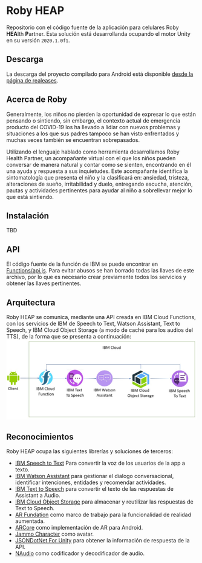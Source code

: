 # Roby HEAP
Repositorio con el código fuente de la aplicación para celulares Roby **HEA**lth **P**artner. Esta solución está desarrollanda ocupando el motor Unity en su versión `2020.1.0f1`.

## Descarga
La descarga del proyecto compilado para Android está disponible [desde la página de realeases](https://github.com/dpalomera/Roby/releases).

## Acerca de Roby
Generalmente, los niños no pierden la oportunidad de expresar lo que están pensando o sintiendo, sin embargo, el contexto actual de emergencia producto del COVID-19 los ha llevado a lidiar con nuevos problemas y situaciones a los que sus padres tampoco se han visto enfrentados y muchas veces también se encuentran sobrepasados. 
 
Utilizando el lenguaje hablado como herramienta desarrollamos Roby Health Partner, un acompañante virtual con el que los niños pueden conversar de manera natural y contar como se sienten, encontrando en él una ayuda y respuesta a sus inquietudes. Este acompañante identifica la sintomatología que presenta el niño y la clasificará en: ansiedad, tristeza, alteraciones de sueño, irritabilidad y duelo, entregando escucha, atención, pautas y actividades pertinentes para ayudar al niño a sobrellevar mejor lo que está sintiendo.

## Instalación
TBD

## API
El código fuente de la función de IBM se puede encontrar en [Functions/api.js](Functions/api.js). Para evitar abusos se han borrado todas las llaves de este archivo, por lo que es necesario crear previamente todos los servicios y obtener las llaves pertinentes.

## Arquitectura
Roby HEAP se comunica, mediante una API creada en IBM Cloud Functions, con los servicios de IBM de Speech to Text, Watson Assistant, Text to Speech, y IBM Cloud Object Storage (a modo de caché para los audios del TTS), de la forma que se presenta a continuación:
![arquitectura](/arquitectura.jpg?raw=true "Arquitectura")


## Reconocimientos
Roby HEAP ocupa las siguientes librerías y soluciones de terceros:
* [IBM Speech to Text](https://www.ibm.com/cl-es/cloud/watson-speech-to-text) Para convertir la voz de los usuarios de la app a texto.
* [IBM Watson Assistant](https://www.ibm.com/cloud/watson-assistant/) para gestionar el dialogo conversacional, identificar intenciones, entidades y recomendar actividades.
* [IBM Text to Speech](https://www.ibm.com/ar-es/cloud/watson-text-to-speech) para convertir el texto de las respuestas de Assistant a Audio.
* [IBM Cloud Object Storage](https://www.ibm.com/cl-es/cloud/object-storage) para almacenar y reutilizar las respuestas de Text to Speech.
* [AR Fundation](https://unity.com/es/unity/features/arfoundation) como marco de trabajo para la funcionalidad de realidad aumentada.
* [ARCore](https://unity3d.com/es/partners/google/arcore) como implementación de AR para Android.
* [Jammo Character](https://github.com/mixandjam/Jammo-Character) como avatar.
* [JSONDotNet For Unity](https://assetstore.unity.com/packages/tools/input-management/json-net-for-unity-11347) para obtener la información de respuesta de la API.
* [NAudio](https://github.com/naudio/NAudio) como codificador y decodificador de audio.
